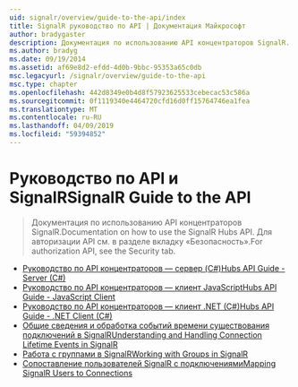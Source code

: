 ```yaml
---
uid: signalr/overview/guide-to-the-api/index
title: SignalR руководство по API | Документация Майкрософт
author: bradygaster
description: Документация по использованию API концентраторов SignalR. Для авторизации API см. в разделе вкладку «Безопасность».
ms.author: bradyg
ms.date: 09/19/2014
ms.assetid: af69e8d2-efdd-4d0b-9bbc-95353a65c0db
msc.legacyurl: /signalr/overview/guide-to-the-api
msc.type: chapter
ms.openlocfilehash: 442d8349e0b4d8f57923625533cebecac53c586a
ms.sourcegitcommit: 0f1119340e4464720cfd16d0ff15764746ea1fea
ms.translationtype: MT
ms.contentlocale: ru-RU
ms.lasthandoff: 04/09/2019
ms.locfileid: "59394852"
---
```

# <a name="signalr-guide-to-the-api"></a><span data-ttu-id="9f012-104">Руководство по API и SignalR</span><span class="sxs-lookup"><span data-stu-id="9f012-104">SignalR Guide to the API</span></span>

> <span data-ttu-id="9f012-105">Документация по использованию API концентраторов SignalR.</span><span class="sxs-lookup"><span data-stu-id="9f012-105">Documentation on how to use the SignalR Hubs API.</span></span> <span data-ttu-id="9f012-106">Для авторизации API см. в разделе вкладку «Безопасность».</span><span class="sxs-lookup"><span data-stu-id="9f012-106">For authorization API, see the Security tab.</span></span>


- [<span data-ttu-id="9f012-107">Руководство по API концентраторов — сервер (C#)</span><span class="sxs-lookup"><span data-stu-id="9f012-107">Hubs API Guide - Server (C#)</span></span>](hubs-api-guide-server.md)
- [<span data-ttu-id="9f012-108">Руководство по API концентраторов — клиент JavaScript</span><span class="sxs-lookup"><span data-stu-id="9f012-108">Hubs API Guide - JavaScript Client</span></span>](hubs-api-guide-javascript-client.md)
- [<span data-ttu-id="9f012-109">Руководство по API концентраторов — клиент .NET (C#)</span><span class="sxs-lookup"><span data-stu-id="9f012-109">Hubs API Guide - .NET Client (C#)</span></span>](hubs-api-guide-net-client.md)
- [<span data-ttu-id="9f012-110">Общие сведения и обработка событий времени существования подключений в SignalR</span><span class="sxs-lookup"><span data-stu-id="9f012-110">Understanding and Handling Connection Lifetime Events in SignalR</span></span>](handling-connection-lifetime-events.md)
- [<span data-ttu-id="9f012-111">Работа с группами в SignalR</span><span class="sxs-lookup"><span data-stu-id="9f012-111">Working with Groups in SignalR</span></span>](working-with-groups.md)
- [<span data-ttu-id="9f012-112">Сопоставление пользователей SignalR с подключениями</span><span class="sxs-lookup"><span data-stu-id="9f012-112">Mapping SignalR Users to Connections</span></span>](mapping-users-to-connections.md)
